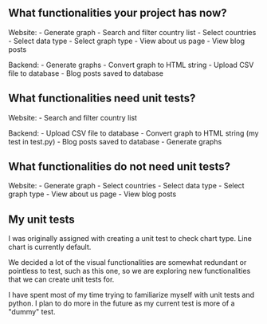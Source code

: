 ## What functionalities your project has now?

Website: - Generate graph - Search and filter country list - Select countries - Select data type - Select graph type - View about us page - View blog posts

Backend: - Generate graphs - Convert graph to HTML string - Upload CSV file to database - Blog posts saved to database


## What functionalities need unit tests?

Website: - Search and filter country list

Backend: - Upload CSV file to database - Convert graph to HTML string (my test in test.py) - Blog posts saved to database - Generate graphs


## What functionalities do not need unit tests?

Website: - Generate graph - Select countries - Select data type - Select graph type - View about us page - View blog posts


## My unit tests

I was originally assigned with creating a unit test to check chart type. Line chart is currently default.

We decided a lot of the visual functionalities are somewhat redundant or pointless to test, such as this one, so we are exploring new functionalities that we can create unit tests for.

I have spent most of my time trying to familiarize myself with unit tests and python. I plan to do more in the future as my current test is more of a "dummy" test.
